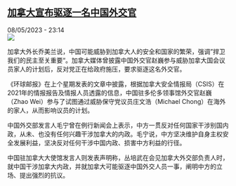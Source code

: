 <!--1683582303000-->
[加拿大宣布驱逐一名中国外交官](https://www.rfi.fr/cn/%E4%B8%AD%E5%9B%BD/20230508-%E5%8A%A0%E6%8B%BF%E5%A4%A7%E5%AE%A3%E5%B8%83%E9%A9%B1%E9%80%90%E4%B8%80%E5%90%8D%E4%B8%AD%E5%9B%BD%E5%A4%96%E4%BA%A4%E5%AE%98)
------

<div>08/05/2023 - 23:14</div><img src="https://s.rfi.fr/media/display/2d00a86c-ede5-11ed-ab27-005056bfb2b6/w:1280/p:16x9/7772fcc46d20e54cbbb498aaacc24719a1ab207002d20fc985185b10be9b522e.png"><p><strong></strong></p><div><p>加拿大外长乔美兰说，中国可能威胁到加拿大人的安全和国家的繁荣，强调”捍卫我们的民主至关重要“。加拿大媒体曾披露中国外交官赵巍参与威胁加拿大国会议员家人的计划后，反对党正在给政府施压，要求驱逐这名外交官。</p><p>《环球邮报》在上个星期发表的文章中披露，根据加拿大安全情报局（CSIS）在2021年的情报报告及情报人员透露的信息，中国驻多伦多领事馆外交官赵巍（Zhao Wei）参与了试图通过威胁保守党议员庄文浩（Michael Chong）在海外的家人，从而影响议员的计划。</p><p>中国外交部发言人毛宁曾在例行新闻会上表示，中方一贯反对任何国家干涉别国内政，从未、也没有任何兴趣干涉加拿大的内政。毛宁说，中方坚决维护自身主权安全发展利益，坚决反对任何干涉中国内政、损害中方利益的行径。</p><p>中国驻加拿大大使馆发言人则发表声明称，丛培武在会见加拿大外交部负责人时，就中国干涉加拿大内政，并就加拿大可能驱逐中国外交人员一事，阐明中方的立场、提出强烈的抗议。</p><div data-selfpromo-newsletter></div><div data-selfpromo-app></div></div>
